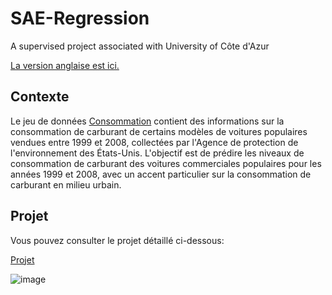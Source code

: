 # SAE-Regression
A supervised project associated with University of Côte d'Azur

[La version anglaise est ici.](https://github.com/marktr11/SAE-Linear-Regression/blob/main/READMEeng.md)


## Contexte
Le jeu de données [Consommation](Consommations.csv) contient des informations sur la consommation de carburant de certains modèles de voitures populaires vendues entre 1999 et 2008, collectées par l'Agence de protection de l'environnement des États-Unis.
L'objectif est de prédire les niveaux de consommation de carburant des voitures commerciales populaires pour les années 1999 et 2008, avec un accent particulier sur la consommation de carburant en milieu urbain.

## Projet

Vous pouvez consulter le projet détaillé ci-dessous:

[Projet](https://github.com/marktr11/SAE-Regression/blob/main/SAE%20Regr%C3%A9ssion.pdf)

![image](https://i.pinimg.com/564x/42/22/23/4222236255eb26eed82702dd9a9e5009.jpg)
